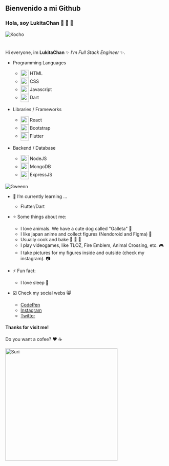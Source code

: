 ## Bienvenido a mi Github 
### Hola, soy LukitaChan 🌸 🌸 🌸
<img src="https://i.ibb.co/KWZwvJ3/275493041-5634967459864292-6133891615176403442-n.jpg" alt="Kocho" align="center" height="auto" width="auto"></img>
#
Hi everyone, im **LukitaChan** ✨ _I'm Full Stack Engineer_ ✨.

- Programming Languages
  - <img src="https://cdn-icons-png.flaticon.com/512/5968/5968267.png" align="center" height="25" width="auto"> HTML</img>
  - <img src="https://cdn-icons-png.flaticon.com/512/732/732190.png" align="center" height="25" width="auto"> CSS </img>
  - <img src="https://cdn-icons-png.flaticon.com/512/5968/5968292.png" align="center" height="25" width="auto"> Javascript </img>
  - <img src="https://img.icons8.com/color/256/dart.png" align="center" height="25" width="auto"> Dart </img>
 
- Libraries / Frameworks
  - <img src="https://cdn-icons-png.flaticon.com/512/753/753244.png" align="center" height="25" width="auto"> React </img>
  - <img src="https://cdn-icons-png.flaticon.com/512/5968/5968672.png" align="center" height="25" width="auto"> Bootstrap </img>
  - <img src="https://img.icons8.com/color/256/flutter.png" align="center" height="25" width="auto"> Flutter </img>

- Backend / Database
  - <img src="https://cdn-icons-png.flaticon.com/512/5968/5968322.png" align="center" height="25" width="auto"> NodeJS </img>
  - <img src="https://upload.wikimedia.org/wikipedia/commons/thumb/f/f9/Antu_mongodb.svg/2048px-Antu_mongodb.svg.png" align="center" height="25" width="auto"> MongoDB </img>
  - <img src="https://e7.pngegg.com/pngimages/925/447/png-clipart-express-js-node-js-javascript-mongodb-node-js-text-trademark.png" align="center" height="25" width="auto"> ExpressJS </img>

<img src="https://i.ibb.co/1n8jmkH/279022414-5762660357095001-7601276422026332215-n.jpg" alt="Gweenn" align="center" height="auto" width="auto"></img>


- 🌱 I’m currently learning ...
  - Flutter/Dart

- ⭐ Some things about me:
  - I love animals. We have a cute dog called "Galleta" 🐶
  - I like japan anime and collect figures (Nendoroid and Figma) 🏯
  - Usually cook and bake 🧁 🍰 🥞
  - I play videogames, like TLOZ, Fire Emblem, Animal Crossing, etc. 🎮
  - I take pictures for my figures inside and outside (check my instagram). 📷

- ⚡ Fun fact:
  - I love sleep 🛌

 
- ☑️ Check my social webs 😸
  -  [CodePen](https://codepen.io/lucy-chable)
  -  [Instagram](https://www.instagram.com/lukitachan/)
  -  [Twitter](https://twitter.com/Lukita_Chan)

#### Thanks for visit me!
Do you want a cofee? ❤️ ☕

<img src="https://i.ibb.co/dLbsD0s/277730827-5701670439860660-3095604291390999020-n.jpg" alt="Suri" align="center" height="350" width="auto"></img>
